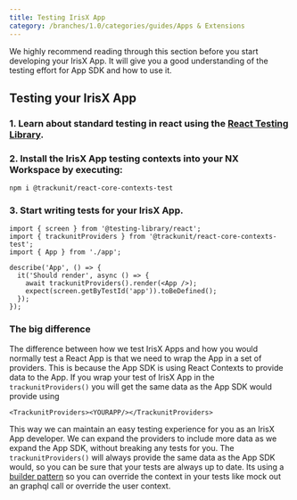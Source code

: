 ```yaml
---
title: Testing IrisX App
category: /branches/1.0/categories/guides/Apps & Extensions
---
```



We highly recommend reading through this section before you start developing your IrisX App. It will give you a good understanding of the testing effort for App SDK and how to use it.

## Testing your IrisX App

### 1. Learn about standard testing in react using the [React Testing Library](https://testing-library.com/docs/react-testing-library/intro/).


### 2. Install the IrisX App testing contexts into your NX Workspace by executing:

```
npm i @trackunit/react-core-contexts-test
```


### 3. Start writing tests for your IrisX App. 

```
import { screen } from '@testing-library/react';
import { trackunitProviders } from '@trackunit/react-core-contexts-test';
import { App } from './app';

describe('App', () => {
  it('Should render', async () => {
    await trackunitProviders().render(<App />);
    expect(screen.getByTestId('app')).toBeDefined();
  });
});

```

### The big difference
The difference between how we test IrisX Apps and how you would normally test a React App is that we need to wrap the App in a set of providers. This is because the App SDK is using React Contexts to provide data to the App. If you wrap your test of IrisX App in the `trackunitProviders()` you will get the same data as the App SDK would provide using 
```
<TrackunitProviders><YOURAPP/></TrackunitProviders>
```

This way we can maintain an easy testing experience for you as an IrisX App developer. We can expand the providers to include more data as we expand the App SDK, without breaking any tests for you. The `trackunitProviders()` will always provide the same data as the App SDK would, so you can be sure that your tests are always up to date. Its using a [builder pattern](https://en.wikipedia.org/wiki/Builder_pattern#:~:text=The%20builder%20pattern%20is%20a,Gang%20of%20Four%20design%20patterns.) so you can override the context in your tests like mock out an graphql call or override the user context.
